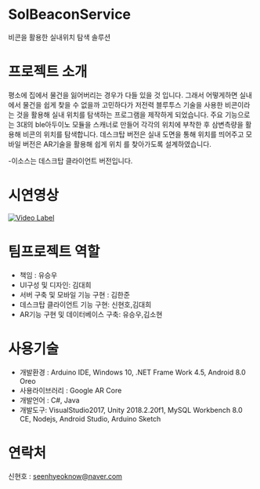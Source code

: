 # SolBeaconService
비콘을 활용한 실내위치 탐색 솔루션
# 프로젝트 소개
평소에 집에서 물건을 잃어버리는 경우가 다들 있을 것 입니다. 그래서 어떻게하면 실내에서 물건을 쉽게 찾을 수 없을까 고민하다가 저전력 블루투스 기술을 
사용한 비콘이라는 것을 활용해 실내 위치를 탐색하는 프로그램을 제작하게 되었습니다. 주요 기능으로는 3대의 ble아두이노 모듈을 스캐너로 만들어 각각의 
위치에 부착한 후 삼변측량을 활용해 비콘의 위치를 탐색합니다. 데스크탑 버전은 실내 도면을 통해 위치를 띄어주고 모바일 버전은 AR기술을 활용해 쉽게 위치
를 찾아가도록 설계하였습니다.

-이소스는 데스크탑 클라이언트 버전입니다.

# 시연영상
[![Video Label](http://img.youtube.com/vi/Cv3wSHKkSrE/0.jpg)](https://youtu.be/Cv3wSHKkSrE)

# 팀프로젝트 역할
* 책임 : 유승우
* UI구성 및 디자인: 김대희
* 서버 구축 및 모바일 기능 구현 : 김한준
* 데스크탑 클라이언트 기능 구현: 신현호,김대희
* AR기능 구현 및 데이터베이스 구축: 유승우,김소현

# 사용기술
* 개발환경 : Arduino IDE, Windows 10, .NET Frame Work 4.5, Android 8.0 Oreo
* 사용라이브러리 : Google AR Core
* 개발언어 : C#, Java
* 개발도구: VisualStudio2017, Unity 2018.2.20f1, MySQL Workbench 8.0 CE, Nodejs, Android Studio,
	    Arduino Sketch


# 연락처
신현호 : seenhyeoknow@naver.com


